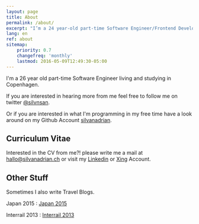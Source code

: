 ```yaml
---
layout: page
title: About
permalink: /about/
excerpt: "I’m a 24 year-old part-time Software Engineer/Frontend Developer"
lang: en
ref: about
sitemap:
    priority: 0.7
    changefreq: 'monthly'
    lastmod: 2016-05-09T12:49:30-05:00
---
```


I'm a 26 year old part-time Software Engineer living and studying in Copenhagen.

If you are interested in hearing more from me feel free to follow me on twitter [@silvnsan](https://twitter.com/silvnsan).

Or if you are interested in what I'm programming in my free time have a look around on my Github Account [silvanadrian](https://github.com/silvanadrian).


## Curriculum Vitae

Interested in the CV from me?! please write me a mail at <a href="mailto:hallo@silvanadrian.ch">hallo@silvanadrian.ch</a> or visit my [Linkedin](https://www.linkedin.com/in/silvanadrian) or [Xing](https://www.xing.com/profile/Silvan_Adrian) Account.


## Other Stuff

Sometimes I also write Travel Blogs.

Japan 2015 : <a rel="nofollow" href="https://silvanadrian.github.io/japan2015/">Japan 2015</a>

Interrail 2013 : <a rel="nofollow" href="https://silvanadrian.github.io/interrail2013/">Interrail 2013</a>
